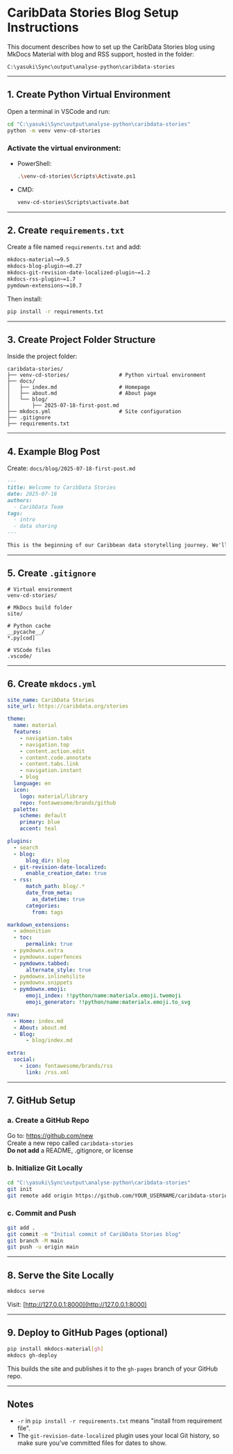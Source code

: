 # CaribData Stories Blog Setup Instructions

This document describes how to set up the CaribData Stories blog using MkDocs Material with blog and RSS support, hosted in the folder:

```
C:\yasuki\Sync\output\analyse-python\caribdata-stories
```

---

## 1. Create Python Virtual Environment

Open a terminal in VSCode and run:

```bash
cd "C:\yasuki\Sync\output\analyse-python\caribdata-stories"
python -m venv venv-cd-stories
```

### Activate the virtual environment:

- PowerShell:
  ```bash
  .\venv-cd-stories\Scripts\Activate.ps1
  ```
- CMD:
  ```bash
  venv-cd-stories\Scripts\activate.bat
  ```

---

## 2. Create `requirements.txt`

Create a file named `requirements.txt` and add:

```txt
mkdocs-material~=9.5
mkdocs-blog-plugin~=0.27
mkdocs-git-revision-date-localized-plugin~=1.2
mkdocs-rss-plugin~=1.7
pymdown-extensions~=10.7
```

Then install:

```bash
pip install -r requirements.txt
```

---

## 3. Create Project Folder Structure

Inside the project folder:

```
caribdata-stories/
├── venv-cd-stories/                # Python virtual environment
├── docs/
│   ├── index.md                    # Homepage
│   ├── about.md                    # About page
│   └── blog/
│       ├── 2025-07-18-first-post.md
├── mkdocs.yml                      # Site configuration
├── .gitignore
├── requirements.txt
```

---

## 4. Example Blog Post

Create: `docs/blog/2025-07-18-first-post.md`

```markdown
---
title: Welcome to CaribData Stories
date: 2025-07-18
authors:
  - CaribData Team
tags:
  - intro
  - data sharing
---

This is the beginning of our Caribbean data storytelling journey. We'll use this space to share insights, tools, and experiences from the CaribData project.
```

---

## 5. Create `.gitignore`

```gitignore
# Virtual environment
venv-cd-stories/

# MkDocs build folder
site/

# Python cache
__pycache__/
*.py[cod]

# VSCode files
.vscode/
```

---

## 6. Create `mkdocs.yml`

```yaml
site_name: CaribData Stories
site_url: https://caribdata.org/stories

theme:
  name: material
  features:
    - navigation.tabs
    - navigation.top
    - content.action.edit
    - content.code.annotate
    - content.tabs.link
    - navigation.instant
    - blog
  language: en
  icon:
    logo: material/library
    repo: fontawesome/brands/github
  palette:
    scheme: default
    primary: blue
    accent: teal

plugins:
  - search
  - blog:
      blog_dir: blog
  - git-revision-date-localized:
      enable_creation_date: true
  - rss:
      match_path: blog/.*
      date_from_meta:
        as_datetime: true
      categories:
        from: tags

markdown_extensions:
  - admonition
  - toc:
      permalink: true
  - pymdownx.extra
  - pymdownx.superfences
  - pymdownx.tabbed:
      alternate_style: true
  - pymdownx.inlinehilite
  - pymdownx.snippets
  - pymdownx.emoji:
      emoji_index: !!python/name:materialx.emoji.twemoji
      emoji_generator: !!python/name:materialx.emoji.to_svg

nav:
  - Home: index.md
  - About: about.md
  - Blog:
      - blog/index.md

extra:
  social:
    - icon: fontawesome/brands/rss
      link: /rss.xml
```

---

## 7. GitHub Setup

### a. Create a GitHub Repo

Go to: https://github.com/new  
Create a new repo called `caribdata-stories`  
**Do not add** a README, .gitignore, or license

### b. Initialize Git Locally

```bash
cd "C:\yasuki\Sync\output\analyse-python\caribdata-stories"
git init
git remote add origin https://github.com/YOUR_USERNAME/caribdata-stories.git
```

### c. Commit and Push

```bash
git add .
git commit -m "Initial commit of CaribData Stories blog"
git branch -M main
git push -u origin main
```

---

## 8. Serve the Site Locally

```bash
mkdocs serve
```

Visit: [http://127.0.0.1:8000](http://127.0.0.1:8000)

---

## 9. Deploy to GitHub Pages (optional)

```bash
pip install mkdocs-material[gh]
mkdocs gh-deploy
```

This builds the site and publishes it to the `gh-pages` branch of your GitHub repo.

---

## Notes

- `-r` in `pip install -r requirements.txt` means "install from requirement file".
- The `git-revision-date-localized` plugin uses your local Git history, so make sure you’ve committed files for dates to show.
